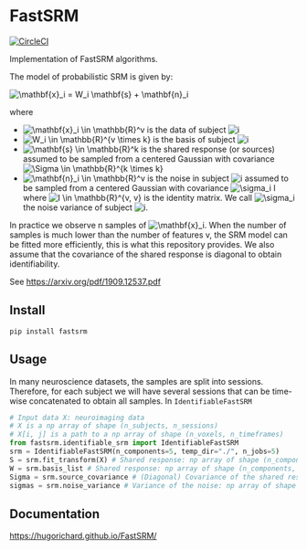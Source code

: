 # FastSRM

[![CircleCI](https://circleci.com/gh/hugorichard/FastSRM.svg?style=svg)](https://circleci.com/gh/hugorichard/FastSRM)

Implementation of FastSRM algorithms.


The model of probabilistic SRM is given by:

<img src="https://latex.codecogs.com/svg.image?\mathbf{x}_i&space;=&space;W_i&space;\mathbf{s}&space;&plus;&space;\mathbf{n}_i" title="\mathbf{x}_i = W_i \mathbf{s} + \mathbf{n}_i" />

where 
* <img src="https://latex.codecogs.com/svg.image?\mathbf{x}_i&space;\in&space;\mathbb{R}^v" title="\mathbf{x}_i \in \mathbb{R}^v" /> is the data of subject <img src="https://latex.codecogs.com/svg.image?i&space;" title="i " />
* <img src="https://latex.codecogs.com/svg.image?W_i&space;\in&space;\mathbb{R}^{v&space;\times&space;k}&space;" title="W_i \in \mathbb{R}^{v \times k} " /> is the basis of subject <img src="https://latex.codecogs.com/svg.image?i&space;" title="i " />
* <img src="https://latex.codecogs.com/svg.image?\mathbf{s}&space;\in&space;\mathbb{R}^k" title="\mathbf{s} \in \mathbb{R}^k" /> is the shared response (or sources) assumed to be sampled from a centered Gaussian with covariance <img src="https://latex.codecogs.com/svg.image?\Sigma&space;\in&space;\mathbb{R}^{k&space;\times&space;k}" title="\Sigma \in \mathbb{R}^{k \times k}" />
* <img src="https://latex.codecogs.com/svg.image?\mathbf{n}_i&space;\in&space;\mathbb{R}^v" title="\mathbf{n}_i \in \mathbb{R}^v" /> is  the noise in subject <img src="https://latex.codecogs.com/svg.image?i&space;" title="i " /> assumed to be sampled from a centered Gaussian with covariance <img src="https://latex.codecogs.com/svg.image?\sigma_i&space;I" title="\sigma_i I" /> where <img src="https://latex.codecogs.com/svg.image?I&space;\in&space;\mathbb{R}^{v,&space;v}" title="I \in \mathbb{R}^{v, v}" /> is the identity matrix. We call <img src="https://latex.codecogs.com/svg.image?\sigma_i" title="\sigma_i" /> the noise variance of subject <img src="https://latex.codecogs.com/svg.image?i&space;" title="i " />.

In practice we observe n samples of <img src="https://latex.codecogs.com/svg.image?\mathbf{x}_i" title="\mathbf{x}_i" />. When the number of samples is much lower than the number of features v, the SRM model can be fitted more efficiently, this is what this repository provides. We also assume that the covariance of the shared response is diagonal to obtain identifiability.


See https://arxiv.org/pdf/1909.12537.pdf

Install
---------

`pip install fastsrm`

Usage
--------
In many neuroscience datasets, the samples are split into sessions. Therefore, for each subject we will have several sessions that can be time-wise concatenated to obtain all samples.
In `IdentifiableFastSRM` 


```python
# Input data X: neuroimaging data 
# X is a np array of shape (n_subjects, n_sessions)
# X[i, j] is a path to a np array of shape (n_voxels, n_timeframes)
from fastsrm.identifiable_srm import IdentifiableFastSRM
srm = IdentifiableFastSRM(n_components=5, temp_dir="./", n_jobs=5)
S = srm.fit_transform(X) # Shared response: np array of shape (n_components, n_timeframes)
W = srm.basis_list # Shared response: np array of shape (n_components, n_timeframes)
Sigma = srm.source_covariance # (Diagonal) Covariance of the shared response: np array of shape (n_components,)
sigmas = srm.noise_variance # Variance of the noise: np array of shape (n_subjects)

```
Documentation
--------------

https://hugorichard.github.io/FastSRM/

